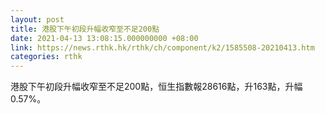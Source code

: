 ```yaml
---
layout: post
title: 港股下午初段升幅收窄至不足200點
date: 2021-04-13 13:08:15.000000000 +08:00
link: https://news.rthk.hk/rthk/ch/component/k2/1585508-20210413.htm
categories: rthk
---
```


港股下午初段升幅收窄至不足200點，恒生指數報28616點，升163點，升幅0.57%。
